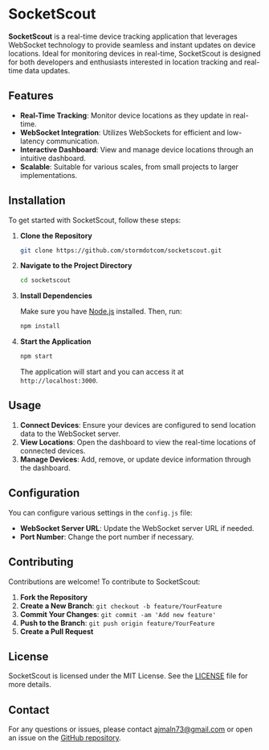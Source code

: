 
# SocketScout

**SocketScout** is a real-time device tracking application that leverages WebSocket technology to provide seamless and instant updates on device locations. Ideal for monitoring devices in real-time, SocketScout is designed for both developers and enthusiasts interested in location tracking and real-time data updates.

## Features

- **Real-Time Tracking**: Monitor device locations as they update in real-time.
- **WebSocket Integration**: Utilizes WebSockets for efficient and low-latency communication.
- **Interactive Dashboard**: View and manage device locations through an intuitive dashboard.
- **Scalable**: Suitable for various scales, from small projects to larger implementations.

## Installation

To get started with SocketScout, follow these steps:

1. **Clone the Repository**

   ```bash
   git clone https://github.com/stormdotcom/socketscout.git
   ```

2. **Navigate to the Project Directory**

   ```bash
   cd socketscout
   ```

3. **Install Dependencies**

   Make sure you have [Node.js](https://nodejs.org/) installed. Then, run:

   ```bash
   npm install
   ```

4. **Start the Application**

   ```bash
   npm start
   ```

   The application will start and you can access it at `http://localhost:3000`.

## Usage

1. **Connect Devices**: Ensure your devices are configured to send location data to the WebSocket server.
2. **View Locations**: Open the dashboard to view the real-time locations of connected devices.
3. **Manage Devices**: Add, remove, or update device information through the dashboard.

## Configuration

You can configure various settings in the `config.js` file:

- **WebSocket Server URL**: Update the WebSocket server URL if needed.
- **Port Number**: Change the port number if necessary.

## Contributing

Contributions are welcome! To contribute to SocketScout:

1. **Fork the Repository**
2. **Create a New Branch**: `git checkout -b feature/YourFeature`
3. **Commit Your Changes**: `git commit -am 'Add new feature'`
4. **Push to the Branch**: `git push origin feature/YourFeature`
5. **Create a Pull Request**

## License

SocketScout is licensed under the MIT License. See the [LICENSE](LICENSE) file for more details.

## Contact

For any questions or issues, please contact [ajmaln73@gmail.com](mailto:ajmaln73@gmail.com) or open an issue on the [GitHub repository](https://github.com/stormdotcom/socketscout/issues).

